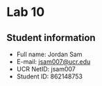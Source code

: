 # Lab 10

## Student information

* Full name: Jordan Sam
* E-mail: jsam007@ucr.edu
* UCR NetID: jsam007
* Student ID: 862148753